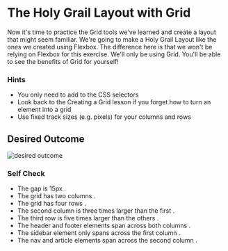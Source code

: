 # The Holy Grail Layout with Grid

Now it's time to practice the Grid tools we've learned and create a layout that might seem familiar. We're going to make a Holy Grail Layout like the ones we created using Flexbox. The difference here is that we won't be relying on Flexbox for this exercise. We'll only be using Grid. You'll be able to see the benefits of Grid for yourself!

### Hints

- You only need to add to the CSS selectors
- Look back to the Creating a Grid lesson if you forget how to turn an element into a grid
- Use fixed track sizes (e.g. pixels) for your columns and rows

## Desired Outcome

![desired outcome](./desired-outcome.png)

### Self Check

- The gap is 15px .
- The grid has two columns .
- The grid has four rows .
- The second column is three times larger than the first .
- The third row is five times larger than the others .
- The header and footer elements span across both columns .
- The sidebar element only spans across the first column .
- The nav and article elements span across the second column .
